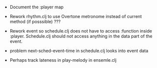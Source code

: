 * Document the :player map

* Rework rhythm.clj to use Overtone metronome instead of current method (if posssible) ???

* Rework event so schedule.clj does not have to access :function inside :player. Schedule.clj should not access anything in the data part of the event.

* problem next-sched-event-time in schedule.clj looks into event data

* Perhaps track lateness in play-melody in ensemle.clj
